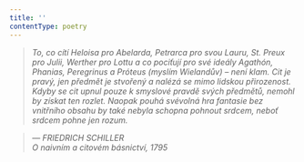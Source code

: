 ```yaml
---
title: ''
contentType: poetry
---
```


<section>

> 

> 

> 

> _To, co cítí Heloisa pro Abelarda, Petrarca pro svou Lauru, St. Preux pro Julii, Werther pro Lottu a co pociťují pro své ideály Agathón, Phanias, Peregrinus a Próteus (myslím Wielandův) – není klam. Cit je pravý, jen předmět je stvořený a nalézá se mimo lidskou přirozenost. Kdyby se cit upnul pouze k smyslové pravdě svých předmětů, nemohl by získat ten rozlet. Naopak pouhá svévolná hra fantasie bez vnitřního obsahu by také nebyla schopna pohnout srdcem, neboť srdcem pohne jen rozum._

> _— FRIEDRICH SCHILLER  
> _O naivním a citovém básnictví,_ _1795__

</section>
